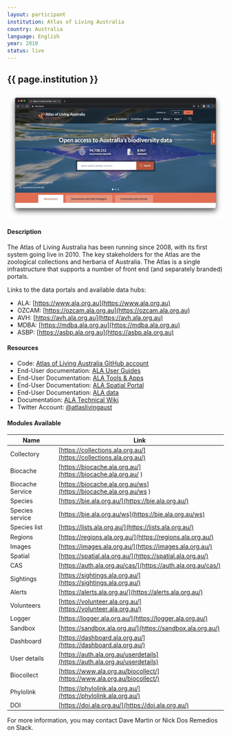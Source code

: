 ```yaml
---
layout: participant
institution: Atlas of Living Australia
country: Australia
language: English
year: 2010
status: live
---
```


## {{ page.institution }}

[![Atlas of Living Australia](../assets/img/participants/atlas_living_australia.png)](https://www.ala.org.au)

#### Description 
The Atlas of Living Australia has been running since 2008, with its first system going live in 2010. The key stakeholders for the Atlas are the zoological collections and herbaria of Australia. The Atlas is a single infrastructure that supports a number of front end (and separately branded) portals.


Links to the data portals and available data hubs:
- ALA: [https://www.ala.org.au](https://www.ala.org.au)
- OZCAM: [https://ozcam.ala.org.au](https://ozcam.ala.org.au)
- AVH: [https://avh.ala.org.au](https://avh.ala.org.au)
- MDBA: [https://mdba.ala.org.au](https://mdba.ala.org.au)
- ASBP: [https://asbp.ala.org.au](https://asbp.ala.org.au)

#### Resources

- Code: [Atlas of Living Australia GitHub account](https://github.com/AtlasOfLivingAustralia)
- End-User documentation: [ALA User Guides](https://support.ala.org.au/support/solutions/folders/6000234344)
- End-User Documentation: [ALA Tools & Apps](https://support.ala.org.au/support/solutions/6000138053)
- End-User Documentation: [ALA Spatial Portal](https://support.ala.org.au/support/solutions/6000138349)
- End-User Documentation: [ALA data](https://support.ala.org.au/support/solutions/6000137994)
- Documentation: [ALA Technical Wiki](https://github.com/AtlasOfLivingAustralia/documentation)
- Twitter Account: [@atlaslivingaust](https://twitter.com/atlaslivingaust)

#### Modules Available 

| Name              | Link                                                                       | 
| ------------------|----------------------------------------------------------------------------|
| Collectory		| [https://collections.ala.org.au/](https://collections.ala.org.au/)         |
| Biocache          | [https://biocache.ala.org.au/](https://biocache.ala.org.au/ )              |
| Biocache Service  | [https://biocache.ala.org.au/ws](https://biocache.ala.org.au/ws )          |
| Species           | [https://bie.ala.org.au/](https://bie.ala.org.au/)                         |
| Species service   | [https://bie.ala.org.au/ws](https://bie.ala.org.au/ws)                     | 
| Species list      | [https://lists.ala.org.au/](https://lists.ala.org.au/)                     |  
| Regions           | [https://regions.ala.org.au/](https://regions.ala.org.au/)                 |
| Images            | [https://images.ala.org.au/](https://images.ala.org.au/)                   |
| Spatial           | [https://spatial.ala.org.au/](https://spatial.ala.org.au/)                 |
| CAS               | [https://auth.ala.org.au/cas/](https://auth.ala.org.au/cas/)               |
| Sightings         | [https://sightings.ala.org.au/](https://sightings.ala.org.au/)             |
| Alerts            | [https://alerts.ala.org.au/](https://alerts.ala.org.au/)                   |
| Volunteers        | [https://volunteer.ala.org.au/](https://volunteer.ala.org.au/)             |
| Logger            | [https://logger.ala.org.au/](https://logger.ala.org.au/)                   |
| Sandbox           | [https://sandbox.ala.org.au/](https://sandbox.ala.org.au/)                 |
| Dashboard         | [https://dashboard.ala.org.au/](https://dashboard.ala.org.au/)             |
| User details      | [https://auth.ala.org.au/userdetails](https://auth.ala.org.au/userdetails) |
| Biocollect        | [https://www.ala.org.au/biocollect/](https://www.ala.org.au/biocollect/)   |
| Phylolink         | [https://phylolink.ala.org.au/](https://phylolink.ala.org.au/)             |
| DOI               | [https://doi.ala.org.au/](https://doi.ala.org.au/)                         |


For more information, you may contact Dave Martin or Nick Dos Remedios on Slack.
